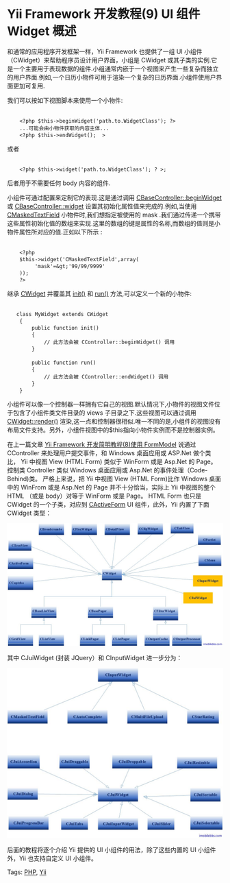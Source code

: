 # Yii Framework 开发教程(9) UI 组件 Widget 概述

和通常的应用程序开发框架一样，Yii Framework 也提供了一组 UI 小组件（CWidget）来帮助程序员设计用户界面，小组是 CWidget 或其子类的实例.它是一个主要用于表现数据的组件.小组通常内嵌于一个视图来产生一些复杂而独立的用户界面.例如,一个日历小物件可用于渲染一个复杂的日历界面.小组件使用户界面更加可复用.

我们可以按如下视图脚本来使用一个小物件:

```

    <?php $this->beginWidget('path.to.WidgetClass'); ?>
    ...可能会由小物件获取的内容主体...
    <?php $this->endWidget();  >

```

或者

```

    <?php $this->widget('path.to.WidgetClass'); ? >;

```

后者用于不需要任何 body 内容的组件.

小组件可通过配置来定制它的表现.这是通过调用 [CBaseController::beginWidget](http://www.yiiframework.com/doc/api/1.1/CBaseController#beginWidget) 或 [CBaseController::widget](http://www.yiiframework.com/doc/api/1.1/CBaseController#widget) 设置其初始化属性值来完成的.例如,当使用 [CMaskedTextField](http://www.yiiframework.com/doc/api/1.1/CMaskedTextField) 小物件时,我们想指定被使用的 mask .我们通过传递一个携带这些属性初始化值的数组来实现.这里的数组的键是属性的名称,而数组的值则是小物件属性所对应的值.正如以下所示 :

```
    
    <?php
    $this->widget('CMaskedTextField',array(
         'mask'=&gt;'99/99/9999'
    ));
    ?>

```

继承 [CWidget](http://www.yiiframework.com/doc/api/1.1/CWidget) 并覆盖其 [init()](http://www.yiiframework.com/doc/api/1.1/CWidget#init) 和 [run()](http://www.yiiframework.com/doc/api/1.1/CWidget#run) 方法,可以定义一个新的小物件:

```

   class MyWidget extends CWidget
    {
        public function init()
        {
            // 此方法会被 CController::beginWidget() 调用
        }

        public function run()
        {
            // 此方法会被 CController::endWidget() 调用
        }
    }

```

小组件可以像一个控制器一样拥有它自己的视图.默认情况下,小物件的视图文件位于包含了小组件类文件目录的 views 子目录之下.这些视图可以通过调用 [CWidget::render()](http://www.yiiframework.com/doc/api/1.1/CWidget#render) 渲染,这一点和控制器很相似.唯一不同的是,小组件的视图没有布局文件支持。另外，小组件视图中的$this指向小物件实例而不是控制器实例。

在上一篇文章 [Yii Framework 开发简明教程(8)使用 FormModel](use-formmodel.md) 说通过 CController 来处理用户提交事件，和 Windows 桌面应用或 ASP.Net 做个类比， Yii 中视图 View (HTML Form) 类似于 WinForm 或是 Asp.Net 的 Page。 控制类 Controller 类似 Windows 桌面应用或 Asp.Net 的事件处理（Code-Behind)类。 严格上来说，把 Yii 中视图 View (HTML Form)比作 Windows 桌面中的 WinFrom 或是 Asp.Net 的 Page 并不十分恰当，实际上 Yii 中视图的整个 HTML （或是 body）对等于 WinForm 或是 Page。 HTML Form 也只是 CWidget 的一个子类，对应到 [CActiveForm](http://www.yiiframework.com/doc/api/1.1/CActiveForm) UI 组件，此外，Yii 内置了下面 CWidget 类型：

![picture9.1](images/9.1.jpg)

其中 CJuiWidget (封装 JQuery）和 CInputWidget 进一步分为：

![picture9.2](images/9.2.jpg)

后面的教程将逐个介绍 Yii 提供的 UI 小组件的用法，除了这些内置的 UI 小组件外，Yii 也支持自定义 UI 小组件。

Tags: [PHP](http://www.imobilebbs.com/wordpress/archives/tag/php), [Yii](http://www.imobilebbs.com/wordpress/archives/tag/yii)